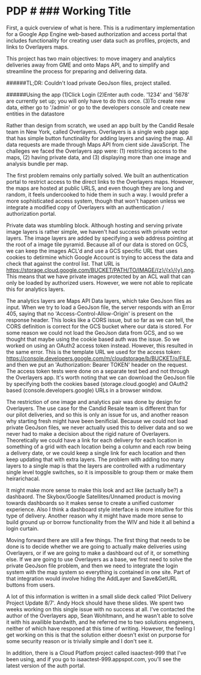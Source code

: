 # PDP # ### Working Title ###

First, a quick overview of what is here. This is a rudimentary implementation for a Google App Engine web-based authorization and access portal that includes functionality for creating user data such as profiles, projects, and links to Overlayers maps.

This project has two main objectives: to move imagery and analytics deliveries away from GME and onto Maps API, and to simplify and streamline the process for preparing and delivering data.

######TL;DR: Couldn't load private GeoJson files, project stalled.

######Using the app
(1)Click Login
(2)Enter auth code. '1234' and '5678' are currently set up; you will only have to do this once.
(3)To create new data, either go to '/admin' or go to the developers console and create new entities in the datastore

Rather than design from scratch, we used an app built by the Candid Resale team in New York, called Overlayers. Overlayers is a single web page app that has simple button functinality for adding layers and saving the map. All data requests are made through Maps API from cient side JavaScript. The challeges we faced the Overlayers app were: (1) restricting access to the maps, (2) having private data, and (3) displaying more than one image and analysis bundle per map.

The first problem remains only partially solved. We built an authentication portal to restrict access to the direct links to the Overlayers maps. However, the maps are hosted at public URLS, and even though they are long and random, it feels undercooked to hide them in such a way. I would prefer a more sophisticated access system, though that won't happen unless we integrate a modified copy of Overlayers with an authentication / authorization portal.

Private data was stumbling block. Although hosting and serving private image layers is rather simple, we haven't had success with private vector layers. The image layers are added by specifying a web address pointing at the root of a image tile pyramid. Because all of our data is stored on GCS, we can keep the images ACL'd and use a GCS specific URL that uses cookies to detirmine which Google Account is trying to access the data and check that against the control list. That URL is https://storage.cloud.google.com/BUCKET/PATH/TO/IMAGE/{z}/{x}/{y}.png. This means that we have private images protected by an ACL wall that can only be loaded by authorized users. However, we were not able to replicate this for analytics layers.

The analytics layers are Maps API Data layers, which take GeoJson files as input. When we try to load a GeoJson file, the server responds with an Error 405, saying that no 'Access-Control-Allow-Origin' is present on the response header. This looks like a CORS issue, but so far as we can tell, the CORS definition is correct for the GCS bucket where our data is stored. For some reason we could not load the GeoJson data from GCS, and so we thought that maybe using the cookie based auth was the issue. So we worked on using an OAuth2 access token instead. However, this resulted in the same error. This is the template URL we used for the access token: https://console.developers.google.com/m/cloudstorage/b/BUCKET/o/FILE, and then we put an 'Authorization: Bearer TOKEN' header on the request. The access token tests were done on a separate test bed and not through the Overlayers app. It's worth noting that we can download the GeoJson file by specifying both the cookies based (storage.cloud.google) and OAuth2 based (console.developers.google) URLs in a browser window. 

The restriction of one image and analytics pair was done by design for Overlayers. The use case for the Candid Resale team is different than for our pilot deliveries, and so this is only an issue for us, and another reason why starting fresh might have been benificial. Because we could not load private GeoJson files, we never actually used this to deliver data and so we never had to make a decision about the rigid nature of Overlayers. Theoretically we could have a link for each delivery for each location in something of a grid with each location being a column and each row being a delivery date, or we could keep a single link for each location and then keep updating that with extra layers. The problem with adding too many layers to a single map is that the layers are controlled with a rudimentary single level toggle switches, so it is impossible to group them or make them heirarichacal.

It might make more sense to make this look and act like (actually be?) a dashbaord. The Skybox/Google Satellites/Unnamed product is moving towards dashboards so it makes sense to create a unified customer experience. Also I think a dashboard style interface is more intuitive for this type of delivery. Another reason why it might have made more sense to build ground up or borrow functionality from the WIV and hide it all behind a login curtain.

Moving forward there are still a few things. The first thing that needs to be done is to decide whether we are going to actually make deliveries using Overlayers, or if we are going to make a dashboard out of it, or something else. If we are going to use Overlayers as a base, we first need to solve the private GeoJson file problem, and then we need to integrate the login system with the map system so everything is contained in one site. Part of that integration would involve hiding the AddLayer and Save&GetURL buttons from users.

A lot of this information is written in a small slide deck called 'Pilot Delivery Project Update 8/7'. Andy Hock should have these slides. We spent two weeks working on this single issue with no success at all. I've contacted the author of the Overlayers app, Sean Wohltmann, and he wasn't able to solve it with his availible bandwith, and he referred me to two solutions engineers, neither of which have responed at this time of writing. However, the feeling I get working on this is that the solution either doesn't exist on purporse for some security reason or is trivially simple and I don't see it.

In addition, there is a Cloud Platfom project called isaactest-999 that I've been using, and if you go to isaactest-999.appspot.com, you'll see the latest version of the auth portal.

